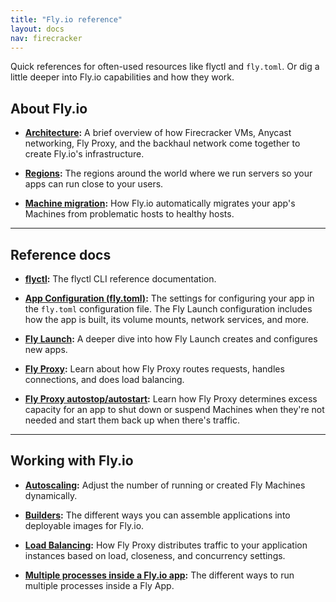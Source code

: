 ```yaml
---
title: "Fly.io reference"
layout: docs
nav: firecracker
---
```


Quick references for often-used resources like flyctl and `fly.toml`. Or dig a little deeper into Fly.io capabilities and how they work.

## About Fly.io

* **[Architecture](/docs/reference/architecture/):** A brief overview of how Firecracker VMs, Anycast networking, Fly Proxy, and the backhaul network come together to create Fly.io's infrastructure.

* **[Regions](/docs/reference/regions/):** The regions around the world where we run servers so your apps can run close to your users.

* **[Machine migration](/docs/reference/machine-migration/):** How Fly.io automatically migrates your app's Machines from problematic hosts to healthy hosts.

---

## Reference docs

* **[flyctl](/docs/flyctl/):** The flyctl CLI reference documentation.

* **[App Configuration (fly.toml)](/docs/reference/configuration/):** The settings for configuring your app in the `fly.toml` configuration file. The Fly Launch configuration includes how the app is built, its volume mounts, network services, and more.

* **[Fly Launch](/docs/reference/fly-launch/):** A deeper dive into how Fly Launch creates and configures new apps.

* **[Fly Proxy](/docs/reference/fly-proxy/):** Learn about how Fly Proxy routes requests, handles connections, and does load balancing.

* **[Fly Proxy autostop/autostart](/docs/reference/fly-proxy-autostop-autostart/):** Learn how Fly Proxy determines excess capacity for an app to shut down or suspend Machines when they're not needed and start them back up when there's traffic.

---

## Working with Fly.io

* **[Autoscaling](/docs/reference/autoscaling/):** Adjust the number of running or created Fly Machines dynamically.

* **[Builders](/docs/reference/builders/):** The different ways you can assemble applications into deployable images for Fly.io.

* **[Load Balancing](/docs/reference/load-balancing/):** How Fly Proxy distributes traffic to your application instances based on load, closeness, and concurrency settings.

* **[Multiple processes inside a Fly.io app](/docs/app-guides/multiple-processes/):** The different ways to run multiple processes inside a Fly App.
